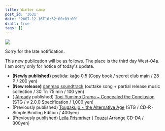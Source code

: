 ```yaml
---
title: Winter camp
post_id: '3631'
date: '2007-12-16T16:32:00+09:00'
draft: true
tags: []
---
```


![](https://danmaq.com/image/pseuda_cago/pk05_ss.png)

Sorry for the late notification.

This new publication will be as follows. The place is the third day West-04a. I am sorry only for notice of today's update.

*   **(Newly published)** pseŭda: kaĝo 0.5 (Copy book / secret club main / 28 P / 200 yen)
*   **(New release)** [danmaq soundtrack](https://danmaq.com/!/dst/) (outtake song + partial release music collection / 30 Tr: 75 min / 100 yen)
*   ( [Already](https://danmaq.com/!/thC/) published) [Toei Yumimo Drama ~ Concealed the Conclusion](https://danmaq.com/!/thC/) (STG / v 2.0.0 Specification / 1,000 yen)
*   (Previously published) [Tougakujo ~ the Alternative Age](https://danmaq.com/!/thA/) (STG / CD-R · Simple Binding Edition / 400yen)
*   (Previously published) [Leila Prismriver](https://danmaq.com/!/leila/) ( [Touzai](https://danmaq.com/!/leila/) Arrange CD-DA / 300yen)
